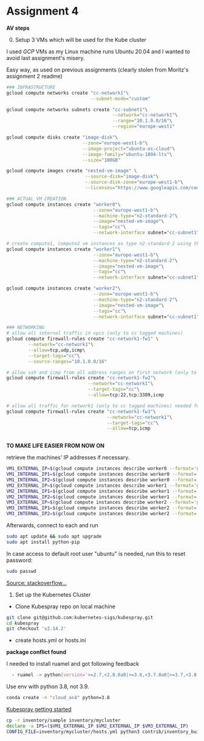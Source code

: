 # Assignment 4
**AV steps**

0. Setup 3 VMs which will be used for the Kube cluster

I used *GCP* VMs as my Linux machine runs Ubuntu 20.04 and I wanted to avoid last assignment's misery.

Easy way, as used on previous assignments (clearly stolen from Moritz's assignment 2 readme)
```bash
### INFRASTRUCTURE
gcloud compute networks create "cc-network1"\
                               --subnet-mode="custom"

gcloud compute networks subnets create "cc-subnet1"\
                                       --network="cc-network1"\
                                       --range="10.1.0.0/16"\
                                       --region="europe-west1"

gcloud compute disks create "image-disk"\
                            --zone="europe-west1-b"\
                            --image-project="ubuntu-os-cloud"\
                            --image-family="ubuntu-1804-lts"\
                            --size="100GB"

gcloud compute images create "nested-vm-image" \
                             --source-disk="image-disk"\
                             --source-disk-zone="europe-west1-b"\
                             --licenses="https://www.googleapis.com/compute/v1/projects/vm-options/global/licenses/enable-vmx"

### ACTUAL VM CREATION
gcloud compute instances create "worker0"\
                                --zone="europe-west1-b"\
                                --machine-type="n2-standard-2"\
                                --image="nested-vm-image"\
                                --tags="cc"\
                                --network-interface subnet="cc-subnet1"       

# create compute1, compute2 vm instances as type n2-standard-2 using the nested-vm-image, cc tag and the two subnets
gcloud compute instances create "worker1"\
                                --zone="europe-west1-b"\
                                --machine-type="n2-standard-2"\
                                --image="nested-vm-image"\
                                --tags="cc"\
                                --network-interface subnet="cc-subnet1"

gcloud compute instances create "worker2"\
                                --zone="europe-west1-b"\
                                --machine-type="n2-standard-2"\
                                --image="nested-vm-image"\
                                --tags="cc"\
                                --network-interface subnet="cc-subnet1"

### NETWORKING
# allow all internal traffic in vpcs (only to cc tagged machines)
gcloud compute firewall-rules create "cc-network1-fw1" \
        --network="cc-network1"\
        --allow=tcp,udp,icmp\
        --target-tags="cc"\
        --source-ranges="10.1.0.0/16"

# allow ssh and icmp from all address ranges on first network (only to cc tagged machines)
gcloud compute firewall-rules create "cc-network1-fw2"\
                              --network="cc-network1"\
                              --target-tags="cc"\
                              --allow=tcp:22,tcp:3389,icmp

# allow all traffic for network1 (only to cc tagged machines) needed for openstack
gcloud compute firewall-rules create "cc-network1-fw3"\
                                     --network="cc-network1"\
                                     --target-tags="cc"\
                                     --allow=tcp,icmp
                                                     

```

**TO MAKE LIFE EASIER FROM NOW ON**

retrieve the machines' IP addresses if necessary.

```bash
VM1_EXTERNAL_IP=$(gcloud compute instances describe worker0 --format='get(networkInterfaces[0].accessConfigs[0].natIP)' --zone="europe-west1-b")
VM1_INTERNAL_IP1=$(gcloud compute instances describe worker0 --format='get(networkInterfaces[0].networkIP)' --zone="europe-west1-b")
VM1_INTERNAL_IP2=$(gcloud compute instances describe worker0 --format='get(networkInterfaces[1].networkIP)' --zone="europe-west1-b")
VM2_EXTERNAL_IP=$(gcloud compute instances describe worker1 --format='get(networkInterfaces[0].accessConfigs[0].natIP)' --zone="europe-west1-b")
VM2_INTERNAL_IP1=$(gcloud compute instances describe worker1 --format='get(networkInterfaces[0].networkIP)' --zone="europe-west1-b")
VM2_INTERNAL_IP2=$(gcloud compute instances describe worker1 --format='get(networkInterfaces[1].networkIP)' --zone="europe-west1-b")
VM3_EXTERNAL_IP=$(gcloud compute instances describe worker2 --format='get(networkInterfaces[0].accessConfigs[0].natIP)' --zone="europe-west1-b")
VM3_INTERNAL_IP1=$(gcloud compute instances describe worker2 --format='get(networkInterfaces[0].networkIP)' --zone="europe-west1-b")
VM3_INTERNAL_IP2=$(gcloud compute instances describe worker2 --format='get(networkInterfaces[1].networkIP)' --zone="europe-west1-b")
```

Afterwards, connect to each and run

```bash
sudo apt update && sudo apt upgrade
sudo apt install python-pip
```

In case access to default root user "ubuntu" is needed, run this to reset password:

```bash
sudo passwd
```
[Source: stackoverflow... ](https://stackoverflow.com/questions/35992511/how-do-i-set-my-user-password-on-my-google-cloud-ubuntu-instance)

1. Set up the Kubernetes Cluster

* Clone Kubespray repo on local machine

```bash
git clone git@github.com:kubernetes-sigs/kubespray.git
cd kubespray
git checkout 'v2.14.2'
```
* create hosts.yml or hosts.ini

**package conflict found**

I needed to install ruamel and got following feedback

```bash
  - ruamel -> python[version='>=2.7,<2.8.0a0|>=3.6,<3.7.0a0|>=3.7,<3.8.0a0|>=3.8,<3.9.0a0']

```

Use env with python 3.8, not 3.9.

```bash
conda create -n "cloud_as4" python=3.8
```

[Kubespray getting started](https://github.com/kubernetes-sigs/kubespray/blob/master/docs/getting-started.md)

```bash
cp -r inventory/sample inventory/mycluster
declare -a IPS=($VM1_EXTERNAL_IP $VM2_EXTERNAL_IP $VM3_EXTERNAL_IP)
CONFIG_FILE=inventory/mycluster/hosts.yml python3 contrib/inventory_builder/inventory.py ${IPS[@]}
```

